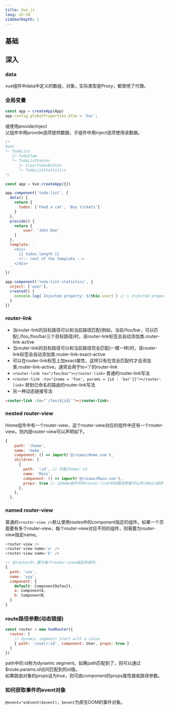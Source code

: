 ```yaml
---
title: Vue.js
lang: zh-CN
sidebarDepth: 1
---
```


## 基础

## 深入
### data
vue组件中data中定义的数组，对象，实际类型是Proxy，都使用了代理。

### 全局变量
```js
const app = createApp(App)
app.config.globalProperties.$foo = 'bar';
```

或使用provide/inject  
父组件中用provide选项提供数据，子组件中用inject选项使用该数据。  
```js
/*
Root
└─ TodoList
   ├─ TodoItem
   └─ TodoListFooter
      ├─ ClearTodosButton
      └─ TodoListStatistics
*/

const app = Vue.createApp({})

app.component('todo-list', {
  data() {
    return {
      todos: ['Feed a cat', 'Buy tickets']
    }
  },
  provide() {
    return {
        user: 'John Doe'
    }
  },
  template: `
    <div>
      {{ todos.length }}
      <!-- rest of the template -->
    </div>
  `
})

app.component('todo-list-statistics', {
  inject: ['user'],
  created() {
    console.log(`Injected property: ${this.user}`) // > Injected property: John Doe
  }
})
```

### router-link
* 当router-link的目标路径可以和当前路径匹配(例如，当前/foo/bar，可以匹配/,/foo,/foo/bar三个目标路径)时，该router-link标签会自动添加类.router-link-active
* 当router-link的目标路径可以和当前路径完全匹配(一模一样)时，该router-link标签会自动添加类.router-link-exact-active
* 可以在router-link标签上加exact属性，这样只有在完全匹配时才会添加类.router-link-active。通常会用于to='/'的router-link
* `<router-link to="/foo/bar"></router-link>` 普通的router-link写法
* `<router-link :to="{name = 'Foo', params = {id : 'bar'}}"></router-link>` 转到已命名的路由的router-link写法
* 另一种动态链接写法
```html
<router-link :to="`/foo/${id}`"></router-link> 
```

### nested router-view
Home组件中有一个router-view，这个router-view对应的组件中还有一个router-view。则内层router-view可以声明如下。
```js
{
    path: '/home',
    name: 'Home',
    component: () => import('@/views/Home.vue'),
    children: [
      {
        path: ':id', // 匹配/home/:id
        name: 'Main',
        component: () => import('@/views/Main.vue'),
        props: true // 让Home组件中的router-link中的路径参数可以传入Main组件，用Main的props接收。
      },
    ],
  },
```

### named router-view
普通的`<router-view />`默认使用routes中的component指定的组件。如果一个页面要有多个router-view，每个router-view对应不同的组件，则需要为router-view指定name。
```js
<router-view />
<router-view name='a' />
<router-view name='b' />

// 在routes中，要为每个router-view指定好组件。
{
  path: 'xxx',
  name: 'yyy',
  component: {
    default: ComponentDefault,
    a: ComponentA,
    b: ComponentB,
  }
}
```

### route路径参数(动态链接)
```js
const router = new VueRouter({
  routes: [
    // dynamic segments start with a colon
    { path: '/user/:id', component: User, props: true }
  ]
})
```
path中的:id称为dynamic segment。如果path匹配到了，则可以通过$route.params.id访问匹配到的id值。  
如果路由对象的props设为true，则可由component的props属性接收路径参数。

### 如何获取事件的event对象
`@event="onEvent($event)`，`$event`为原生DOM的事件对象。

